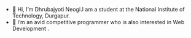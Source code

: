 - 👋 Hi, I’m Dhrubajyoti Neogi.I am a student at the National Institute of Technology, Durgapur. 
- 👀 I’m an avid competitive programmer who is also interested in Web Development .

<!---
dhruboneogi15/dhruboneogi15 is a ✨ special ✨ repository because its `README.md` (this file) appears on your GitHub profile.
You can click the Preview link to take a look at your changes.
--->
